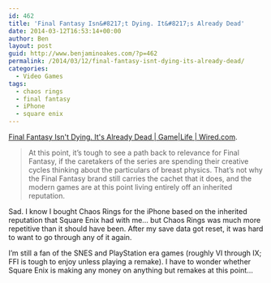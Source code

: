 ```yaml
---
id: 462
title: 'Final Fantasy Isn&#8217;t Dying. It&#8217;s Already Dead'
date: 2014-03-12T16:53:14+00:00
author: Ben
layout: post
guid: http://www.benjaminoakes.com/?p=462
permalink: /2014/03/12/final-fantasy-isnt-dying-its-already-dead/
categories:
  - Video Games
tags:
  - chaos rings
  - final fantasy
  - iPhone
  - square enix
---
```

[Final Fantasy Isn't Dying. It's Already Dead | Game|Life | Wired.com](http://www.wired.com/gamelife/2013/07/final-fantasy-is-dead/).

> At this point, it’s tough to see a path back to relevance for Final Fantasy, if the caretakers of the series are spending their creative cycles thinking about the particulars of breast physics. That’s not why the Final Fantasy brand still carries the cachet that it does, and the modern games are at this point living entirely off an inherited reputation. 

Sad. I know I bought Chaos Rings for the iPhone based on the inherited reputation that Square Enix had with me&#8230; but Chaos Rings was much more repetitive than it should have been. After my save data got reset, it was hard to want to go through any of it again.

I&#8217;m still a fan of the SNES and PlayStation era games (roughly VI through IX; FFI is tough to enjoy unless playing a remake). I have to wonder whether Square Enix is making any money on anything but remakes at this point&#8230;